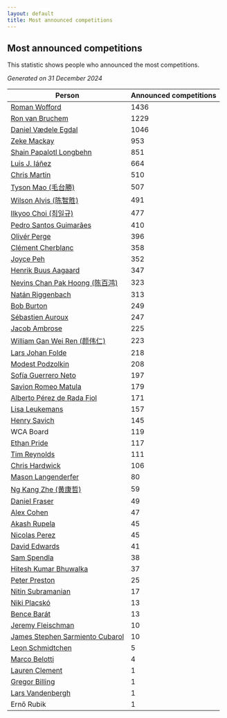 ```yaml
---
layout: default
title: Most announced competitions
---
```

## Most announced competitions
This statistic shows people who announced the most competitions.

*Generated on 31 December 2024*

| Person | Announced competitions |
| --- | --- |
| [Roman Wofford](https://www.worldcubeassociation.org/persons/2017WOFF01) | 1436 |
| [Ron van Bruchem](https://www.worldcubeassociation.org/persons/2003BRUC01) | 1229 |
| [Daniel Vædele Egdal](https://www.worldcubeassociation.org/persons/2013EGDA01) | 1046 |
| [Zeke Mackay](https://www.worldcubeassociation.org/persons/2015MACK06) | 953 |
| [Shain Papalotl Longbehn](https://www.worldcubeassociation.org/persons/2020LONG05) | 851 |
| [Luis J. Iáñez](https://www.worldcubeassociation.org/persons/2009PARE02) | 664 |
| [Chris Martin](https://www.worldcubeassociation.org/persons/2013MART03) | 510 |
| [Tyson Mao (毛台勝)](https://www.worldcubeassociation.org/persons/2004MAOT02) | 507 |
| [Wilson Alvis (陈智胜)](https://www.worldcubeassociation.org/persons/2011ALVI01) | 491 |
| [Ilkyoo Choi (최일규)](https://www.worldcubeassociation.org/persons/2008CHOI04) | 477 |
| [Pedro Santos Guimarães](https://www.worldcubeassociation.org/persons/2007GUIM01) | 410 |
| [Olivér Perge](https://www.worldcubeassociation.org/persons/2007PERG01) | 396 |
| [Clément Cherblanc](https://www.worldcubeassociation.org/persons/2014CHER05) | 358 |
| [Joyce Peh](https://www.worldcubeassociation.org/persons/2017PEHJ01) | 352 |
| [Henrik Buus Aagaard](https://www.worldcubeassociation.org/persons/2006BUUS01) | 347 |
| [Nevins Chan Pak Hoong (陈百鸿)](https://www.worldcubeassociation.org/persons/2010CHAN20) | 323 |
| [Natán Riggenbach](https://www.worldcubeassociation.org/persons/2011RIGG03) | 313 |
| [Bob Burton](https://www.worldcubeassociation.org/persons/2003BURT01) | 249 |
| [Sébastien Auroux](https://www.worldcubeassociation.org/persons/2008AURO01) | 247 |
| [Jacob Ambrose](https://www.worldcubeassociation.org/persons/2010AMBR01) | 225 |
| [William Gan Wei Ren (颜伟仁)](https://www.worldcubeassociation.org/persons/2014RENW01) | 223 |
| [Lars Johan Folde](https://www.worldcubeassociation.org/persons/2018FOLD01) | 218 |
| [Modest Podzolkin](https://www.worldcubeassociation.org/persons/2017PODZ01) | 208 |
| [Sofía Guerrero Neto](https://www.worldcubeassociation.org/persons/2017NETO02) | 197 |
| [Savion Romeo Matula](https://www.worldcubeassociation.org/persons/2019MATU03) | 179 |
| [Alberto Pérez de Rada Fiol](https://www.worldcubeassociation.org/persons/2011FIOL01) | 171 |
| [Lisa Leukemans](https://www.worldcubeassociation.org/persons/2021LEUK01) | 157 |
| [Henry Savich](https://www.worldcubeassociation.org/persons/2013SAVI01) | 145 |
| WCA Board | 119 |
| [Ethan Pride](https://www.worldcubeassociation.org/persons/2014PRID01) | 117 |
| [Tim Reynolds](https://www.worldcubeassociation.org/persons/2005REYN01) | 111 |
| [Chris Hardwick](https://www.worldcubeassociation.org/persons/2003HARD01) | 106 |
| [Mason Langenderfer](https://www.worldcubeassociation.org/persons/2013LANG03) | 80 |
| [Ng Kang Zhe (黄康哲)](https://www.worldcubeassociation.org/persons/2016KANG02) | 59 |
| [Daniel Fraser](https://www.worldcubeassociation.org/persons/2020FRAS02) | 49 |
| [Alex Cohen](https://www.worldcubeassociation.org/persons/2015COHE02) | 47 |
| [Akash Rupela](https://www.worldcubeassociation.org/persons/2012RUPE01) | 45 |
| [Nicolas Perez](https://www.worldcubeassociation.org/persons/2017WEST04) | 45 |
| [David Edwards](https://www.worldcubeassociation.org/persons/2010EDWA02) | 41 |
| [Sam Spendla](https://www.worldcubeassociation.org/persons/2015SPEN01) | 38 |
| [Hitesh Kumar Bhuwalka](https://www.worldcubeassociation.org/persons/2022BHUW01) | 37 |
| [Peter Preston](https://www.worldcubeassociation.org/persons/2017PRES02) | 25 |
| [Nitin Subramanian](https://www.worldcubeassociation.org/persons/2014SUBR04) | 17 |
| [Niki Placskó](https://www.worldcubeassociation.org/persons/2008PLAC01) | 13 |
| [Bence Barát](https://www.worldcubeassociation.org/persons/2008BARA01) | 13 |
| [Jeremy Fleischman](https://www.worldcubeassociation.org/persons/2005FLEI01) | 10 |
| [James Stephen Sarmiento Cubarol](https://www.worldcubeassociation.org/persons/2016CUBA02) | 10 |
| [Leon Schmidtchen](https://www.worldcubeassociation.org/persons/2010SCHM01) | 5 |
| [Marco Belotti](https://www.worldcubeassociation.org/persons/2010BELO01) | 4 |
| [Lauren Clement](https://www.worldcubeassociation.org/persons/2013KLEM01) | 1 |
| [Gregor Billing](https://www.worldcubeassociation.org/persons/2012BILL01) | 1 |
| [Lars Vandenbergh](https://www.worldcubeassociation.org/persons/2003VAND01) | 1 |
| Ernő Rubik | 1 |
